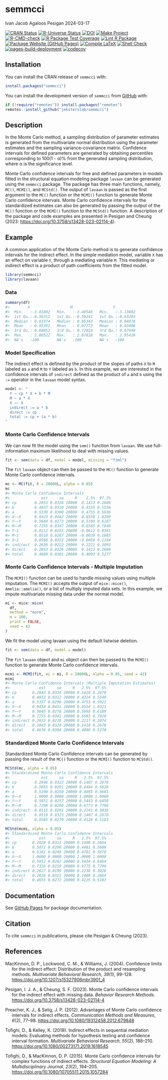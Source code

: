 semmcci
================
Ivan Jacob Agaloos Pesigan
2024-03-17

<!-- README.md is generated from .setup/readme/README.Rmd. Please edit that file -->
<!-- badges: start -->

[![CRAN
Status](https://www.r-pkg.org/badges/version/semmcci)](https://cran.r-project.org/package=semmcci)
[![R-Universe
Status](https://jeksterslab.r-universe.dev/badges/semmcci)](https://jeksterslab.r-universe.dev)
[![DOI](https://zenodo.org/badge/DOI/10.3758/s13428-023-02114-4.svg)](https://doi.org/10.3758/s13428-023-02114-4)
[![Make
Project](https://github.com/jeksterslab/semmcci/actions/workflows/make.yml/badge.svg)](https://github.com/jeksterslab/semmcci/actions/workflows/make.yml)
[![R-CMD-check](https://github.com/jeksterslab/semmcci/actions/workflows/check-full.yml/badge.svg)](https://github.com/jeksterslab/semmcci/actions/workflows/check-full.yml)
[![R Package Test
Coverage](https://github.com/jeksterslab/semmcci/actions/workflows/test-coverage.yml/badge.svg)](https://github.com/jeksterslab/semmcci/actions/workflows/test-coverage.yml)
[![Lint R
Package](https://github.com/jeksterslab/semmcci/actions/workflows/lint.yml/badge.svg)](https://github.com/jeksterslab/semmcci/actions/workflows/lint.yml)
[![Package Website (GitHub
Pages)](https://github.com/jeksterslab/semmcci/actions/workflows/pkgdown-gh-pages.yml/badge.svg)](https://github.com/jeksterslab/semmcci/actions/workflows/pkgdown-gh-pages.yml)
[![Compile
LaTeX](https://github.com/jeksterslab/semmcci/actions/workflows/latex.yml/badge.svg)](https://github.com/jeksterslab/semmcci/actions/workflows/latex.yml)
[![Shell
Check](https://github.com/jeksterslab/semmcci/actions/workflows/shellcheck.yml/badge.svg)](https://github.com/jeksterslab/semmcci/actions/workflows/shellcheck.yml)
[![pages-build-deployment](https://github.com/jeksterslab/semmcci/actions/workflows/pages/pages-build-deployment/badge.svg)](https://github.com/jeksterslab/semmcci/actions/workflows/pages/pages-build-deployment)
[![codecov](https://codecov.io/gh/jeksterslab/semmcci/branch/main/graph/badge.svg?token=KVLUET3DJ6)](https://codecov.io/gh/jeksterslab/semmcci)
<!-- badges: end -->

## Installation

You can install the CRAN release of `semmcci` with:

``` r
install.packages("semmcci")
```

You can install the development version of `semmcci` from
[GitHub](https://github.com/jeksterslab/semmcci) with:

``` r
if (!require("remotes")) install.packages("remotes")
remotes::install_github("jeksterslab/semmcci")
```

## Description

In the Monte Carlo method, a sampling distribution of parameter
estimates is generated from the multivariate normal distribution using
the parameter estimates and the sampling variance-covariance matrix.
Confidence intervals for defined parameters are generated by obtaining
percentiles corresponding to 100(1 - α)% from the generated sampling
distribution, where α is the significance level.

Monte Carlo confidence intervals for free and defined parameters in
models fitted in the structural equation modeling package `lavaan` can
be generated using the `semmcci` package. The package has three main
functions, namely, `MC()`, `MCMI()`, and `MCStd()`. The output of
`lavaan` is passed as the first argument to the `MC()` function or the
`MCMI()` function to generate Monte Carlo confidence intervals. Monte
Carlo confidence intervals for the standardized estimates can also be
generated by passing the output of the `MC()` function or the `MCMI()`
function to the `MCStd()` function. A description of the package and
code examples are presented in Pesigan and Cheung (2023:
<https://doi.org/10.3758/s13428-023-02114-4>).

## Example

A common application of the Monte Carlo method is to generate confidence
intervals for the indirect effect. In the simple mediation model,
variable `X` has an effect on variable `Y`, through a mediating variable
`M`. This mediating or indirect effect is a product of path coefficients
from the fitted model.

``` r
library(semmcci)
library(lavaan)
```

### Data

``` r
summary(df)
#>        X                  M                  Y           
#>  Min.   :-3.01802   Min.   :-3.40546   Min.   :-3.13802  
#>  1st Qu.:-0.56312   1st Qu.:-0.59241   1st Qu.:-0.63203  
#>  Median : 0.03374   Median : 0.05343   Median : 0.04078  
#>  Mean   : 0.05391   Mean   : 0.07773   Mean   : 0.03406  
#>  3rd Qu.: 0.68853   3rd Qu.: 0.72018   3rd Qu.: 0.67940  
#>  Max.   : 2.86522   Max.   : 2.87818   Max.   : 2.95420  
#>  NA's   :100        NA's   :100        NA's   :100
```

### Model Specification

The indirect effect is defined by the product of the slopes of paths `X`
to `M` labeled as `a` and `M` to `Y` labeled as `b`. In this example, we
are interested in the confidence intervals of `indirect` defined as the
product of `a` and `b` using the `:=` operator in the `lavaan` model
syntax.

``` r
model <- "
  Y ~ cp * X + b * M
  M ~ a * X
  X ~~ X
  indirect := a * b
  direct := cp
  total := cp + (a * b)
"
```

### Monte Carlo Confidence Intervals

We can now fit the model using the `sem()` function from `lavaan`. We
use full-information maximum likelihood to deal with missing values.

``` r
fit <- sem(data = df, model = model, missing = "fiml")
```

The `fit` `lavaan` object can then be passed to the `MC()` function to
generate Monte Carlo confidence intervals.

``` r
mc <- MC(fit, R = 20000L, alpha = 0.05)
mc
#> Monte Carlo Confidence Intervals
#>              est     se     R    2.5%  97.5%
#> cp        0.2053 0.0326 20000  0.1413 0.2689
#> b         0.4937 0.0310 20000  0.4335 0.5556
#> a         0.5339 0.0300 20000  0.4755 0.5936
#> X~~X      0.9423 0.0442 20000  0.8558 1.0289
#> Y~~Y      0.5644 0.0273 20000  0.5109 0.6187
#> M~~M      0.7255 0.0347 20000  0.6585 0.7946
#> Y~1      -0.0112 0.0255 20000 -0.0612 0.0391
#> M~1       0.0518 0.0287 20000 -0.0039 0.1085
#> X~1       0.0568 0.0322 20000 -0.0058 0.1194
#> indirect  0.2636 0.0222 20000  0.2221 0.3093
#> direct    0.2053 0.0326 20000  0.1413 0.2689
#> total     0.4689 0.0301 20000  0.4093 0.5277
```

### Monte Carlo Confidence Intervals - Multiple Imputation

The `MCMI()` function can be used to handle missing values using
multiple imputation. The `MCMI()` accepts the output of `mice::mice()`,
`Amelia::amelia()`, or a list of multiply imputed data sets. In this
example, we impute multivariate missing data under the normal model.

``` r
mi <- mice::mice(
  df,
  method = "norm",
  m = 100,
  print = FALSE,
  seed = 42
)
```

We fit the model using lavaan using the default listwise deletion.

``` r
fit <- sem(data = df, model = model)
```

The `fit` `lavaan` object and `mi` object can then be passed to the
`MCMI()` function to generate Monte Carlo confidence intervals.

``` r
mcmi <- MCMI(fit, mi = mi, R = 20000L, alpha = 0.05, seed = 42)
mcmi
#> Monte Carlo Confidence Intervals (Multiple Imputation Estimates)
#>             est     se     R   2.5%  97.5%
#> cp       0.2043 0.0324 20000 0.1410 0.2678
#> b        0.4933 0.0312 20000 0.4324 0.5540
#> a        0.5337 0.0296 20000 0.4753 0.5921
#> X~~X     0.9434 0.0451 20000 0.8554 1.0321
#> Y~~Y     0.5645 0.0278 20000 0.5095 0.6189
#> M~~M     0.7255 0.0341 20000 0.6583 0.7920
#> indirect 0.2633 0.0219 20000 0.2217 0.3074
#> direct   0.2043 0.0324 20000 0.1410 0.2678
#> total    0.4676 0.0304 20000 0.4080 0.5270
```

### Standardized Monte Carlo Confidence Intervals

Standardized Monte Carlo Confidence intervals can be generated by
passing the result of the `MC()` function or the `MCMI()` function to
`MCStd()`.

``` r
MCStd(mc, alpha = 0.05)
#> Standardized Monte Carlo Confidence Intervals
#>              est     se     R   2.5%  97.5%
#> cp        0.2046 0.0323 20000 0.1407 0.2670
#> b         0.5055 0.0291 20000 0.4484 0.5626
#> a         0.5198 0.0250 20000 0.4695 0.5681
#> X~~X      1.0000 0.0000 20000 1.0000 1.0000
#> Y~~Y      0.5951 0.0257 20000 0.5443 0.6450
#> M~~M      0.7298 0.0260 20000 0.6773 0.7796
#> indirect -0.0115 0.0201 20000 0.2241 0.3036
#> direct    0.0519 0.0323 20000 0.1407 0.2670
#> total     0.0585 0.0270 20000 0.4128 0.5183
```

``` r
MCStd(mcmi, alpha = 0.05)
#> Standardized Monte Carlo Confidence Intervals
#>             est     se     R   2.5%  97.5%
#> cp       0.2028 0.0321 20000 0.1408 0.2664
#> b        0.5071 0.0290 20000 0.4481 0.5609
#> a        0.5181 0.0249 20000 0.4701 0.5679
#> X~~X     1.0000 0.0000 20000 1.0000 1.0000
#> Y~~Y     0.5952 0.0262 20000 0.5434 0.6464
#> M~~M     0.7316 0.0259 20000 0.6775 0.7790
#> indirect 0.2627 0.0199 20000 0.2238 0.3026
#> direct   0.2028 0.0321 20000 0.1408 0.2664
#> total    0.4655 0.0272 20000 0.4125 0.5183
```

## Documentation

See [GitHub Pages](https://jeksterslab.github.io/semmcci/index.html) for
package documentation.

## Citation

To cite `semmcci` in publications, please cite Pesigan & Cheung (2023).

## References

<div id="refs" class="references csl-bib-body hanging-indent"
line-spacing="2">

<div id="ref-MacKinnon-Lockwood-Williams-2004" class="csl-entry">

MacKinnon, D. P., Lockwood, C. M., & Williams, J. (2004). Confidence
limits for the indirect effect: Distribution of the product and
resampling methods. *Multivariate Behavioral Research*, *39*(1), 99–128.
<https://doi.org/10.1207/s15327906mbr3901_4>

</div>

<div id="ref-Pesigan-Cheung-2023" class="csl-entry">

Pesigan, I. J. A., & Cheung, S. F. (2023). Monte Carlo confidence
intervals for the indirect effect with missing data. *Behavior Research
Methods*. <https://doi.org/10.3758/s13428-023-02114-4>

</div>

<div id="ref-Preacher-Selig-2012" class="csl-entry">

Preacher, K. J., & Selig, J. P. (2012). Advantages of Monte Carlo
confidence intervals for indirect effects. *Communication Methods and
Measures*, *6*(2), 77–98. <https://doi.org/10.1080/19312458.2012.679848>

</div>

<div id="ref-Tofighi-Kelley-2019" class="csl-entry">

Tofighi, D., & Kelley, K. (2019). Indirect effects in sequential
mediation models: Evaluating methods for hypothesis testing and
confidence interval formation. *Multivariate Behavioral Research*,
*55*(2), 188–210. <https://doi.org/10.1080/00273171.2019.1618545>

</div>

<div id="ref-Tofighi-MacKinnon-2015" class="csl-entry">

Tofighi, D., & MacKinnon, D. P. (2015). Monte Carlo confidence intervals
for complex functions of indirect effects. *Structural Equation
Modeling: A Multidisciplinary Journal*, *23*(2), 194–205.
<https://doi.org/10.1080/10705511.2015.1057284>

</div>

</div>

